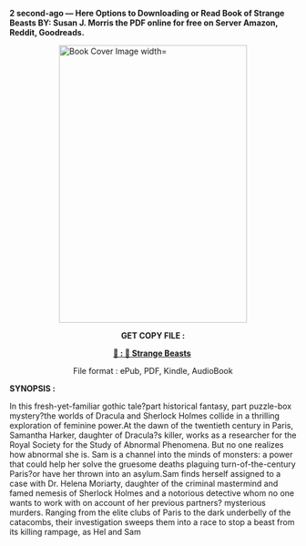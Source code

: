 <p><strong>2 second-ago &mdash; Here Options to Downloading or Read Book of Strange Beasts BY: Susan J. Morris the PDF online for free on Server Amazon, Reddit, Goodreads.</strong></p><p><a href="https://uk.ebookarea.xyz/?book=206777707-strange-beasts"><img style="display: block; margin-left: auto; margin-right: auto;" src="https://i.gr-assets.com/images/S/compressed.photo.goodreads.com/books/1711179024l/206777707.jpg" alt="Book Cover Image width=" width="330" height="488" /></a></p><p style="text-align: center;"><strong>GET COPY FILE :</strong></p><p style="text-align: center;"><strong><a href="https://uk.ebookarea.xyz/?book=206777707-strange-beasts" target="_blank" rel="noopener">📢 : 🔗 Strange Beasts</a>&nbsp;</strong></p><p style="text-align: center;">File format : ePub, PDF, Kindle, AudioBook</p><p><strong>SYNOPSIS :</strong></p><p>In this fresh-yet-familiar gothic tale?part historical fantasy, part puzzle-box mystery?the worlds of Dracula and Sherlock Holmes collide in a thrilling exploration of feminine power.At the dawn of the twentieth century in Paris, Samantha Harker, daughter of Dracula?s killer, works as a researcher for the Royal Society for the Study of Abnormal Phenomena. But no one realizes how abnormal she is. Sam is a channel into the minds of monsters: a power that could help her solve the gruesome deaths plaguing turn-of-the-century Paris?or have her thrown into an asylum.Sam finds herself assigned to a case with Dr. Helena Moriarty, daughter of the criminal mastermind and famed nemesis of Sherlock Holmes and a notorious detective whom no one wants to work with on account of her previous partners? mysterious murders. Ranging from the elite clubs of Paris to the dark underbelly of the catacombs, their investigation sweeps them into a race to stop a beast from its killing rampage, as Hel and Sam </p>
